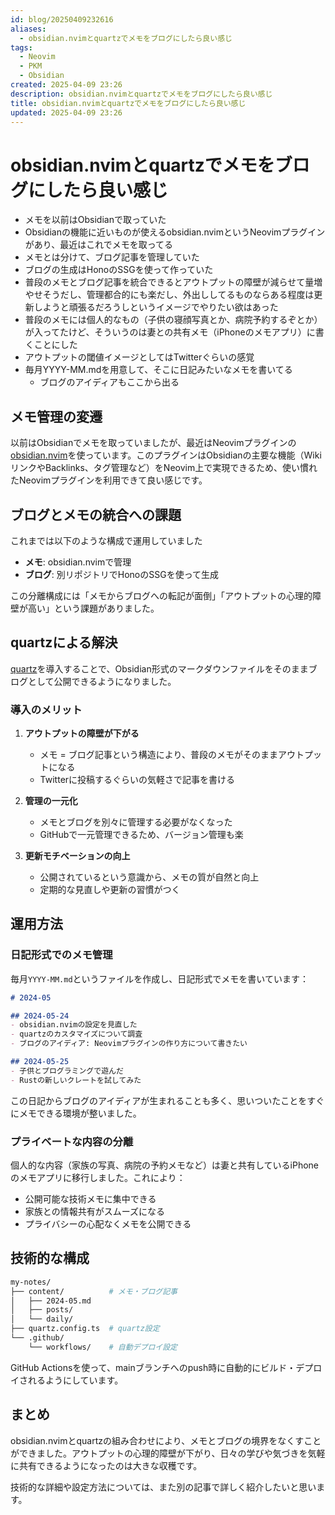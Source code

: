 ```yaml
---
id: blog/20250409232616
aliases:
  - obsidian.nvimとquartzでメモをブログにしたら良い感じ
tags:
  - Neovim
  - PKM
  - Obsidian
created: 2025-04-09 23:26
description: obsidian.nvimとquartzでメモをブログにしたら良い感じ
title: obsidian.nvimとquartzでメモをブログにしたら良い感じ
updated: 2025-04-09 23:26
---
```


# obsidian.nvimとquartzでメモをブログにしたら良い感じ

- メモを以前はObsidianで取っていた
- Obsidianの機能に近いものが使えるobsidian.nvimというNeovimプラグインがあり、最近はこれでメモを取ってる
- メモとは分けて、ブログ記事を管理していた
- ブログの生成はHonoのSSGを使って作っていた
- 普段のメモとブログ記事を統合できるとアウトプットの障壁が減らせて量増やせそうだし、管理都合的にも楽だし、外出ししてるものならある程度は更新しようと頑張るだろうしというイメージでやりたい欲はあった
- 普段のメモには個人的なもの（子供の寝顔写真とか、病院予約するぞとか）が入ってたけど、そういうのは妻との共有メモ（iPhoneのメモアプリ）に書くことにした
- アウトプットの閾値イメージとしてはTwitterぐらいの感覚
- 毎月YYYY-MM.mdを用意して、そこに日記みたいなメモを書いてる
    - ブログのアイディアもここから出る

## メモ管理の変遷

以前はObsidianでメモを取っていましたが、最近はNeovimプラグインの[obsidian.nvim](https://github.com/obsidian-nvim/obsidian.nvim)を使っています。このプラグインはObsidianの主要な機能（WikiリンクやBacklinks、タグ管理など）をNeovim上で実現できるため、使い慣れたNeovimプラグインを利用できて良い感じです。

## ブログとメモの統合への課題

これまでは以下のような構成で運用していました

- **メモ**: obsidian.nvimで管理
- **ブログ**: 別リポジトリでHonoのSSGを使って生成

この分離構成には「メモからブログへの転記が面倒」「アウトプットの心理的障壁が高い」という課題がありました。

## quartzによる解決

[quartz](https://quartz.jzhao.xyz/)を導入することで、Obsidian形式のマークダウンファイルをそのままブログとして公開できるようになりました。

### 導入のメリット

1. **アウトプットの障壁が下がる**
   - メモ = ブログ記事という構造により、普段のメモがそのままアウトプットになる
   - Twitterに投稿するぐらいの気軽さで記事を書ける

2. **管理の一元化**
   - メモとブログを別々に管理する必要がなくなった
   - GitHubで一元管理できるため、バージョン管理も楽

3. **更新モチベーションの向上**
   - 公開されているという意識から、メモの質が自然と向上
   - 定期的な見直しや更新の習慣がつく

## 運用方法

### 日記形式でのメモ管理

毎月`YYYY-MM.md`というファイルを作成し、日記形式でメモを書いています：

```markdown
# 2024-05

## 2024-05-24
- obsidian.nvimの設定を見直した
- quartzのカスタマイズについて調査
- ブログのアイディア: Neovimプラグインの作り方について書きたい

## 2024-05-25
- 子供とプログラミングで遊んだ
- Rustの新しいクレートを試してみた
```

この日記からブログのアイディアが生まれることも多く、思いついたことをすぐにメモできる環境が整いました。

### プライベートな内容の分離

個人的な内容（家族の写真、病院の予約メモなど）は妻と共有しているiPhoneのメモアプリに移行しました。これにより：
- 公開可能な技術メモに集中できる
- 家族との情報共有がスムーズになる
- プライバシーの心配なくメモを公開できる

## 技術的な構成

```bash
my-notes/
├── content/          # メモ・ブログ記事
│   ├── 2024-05.md
│   ├── posts/
│   └── daily/
├── quartz.config.ts  # quartz設定
└── .github/
    └── workflows/    # 自動デプロイ設定
```

GitHub Actionsを使って、mainブランチへのpush時に自動的にビルド・デプロイされるようにしています。

## まとめ

obsidian.nvimとquartzの組み合わせにより、メモとブログの境界をなくすことができました。アウトプットの心理的障壁が下がり、日々の学びや気づきを気軽に共有できるようになったのは大きな収穫です。

技術的な詳細や設定方法については、また別の記事で詳しく紹介したいと思います。
